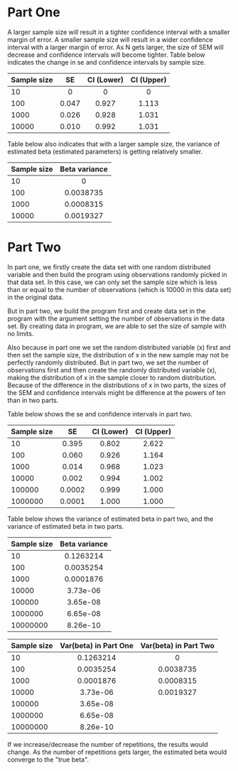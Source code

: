 # Part One

A larger sample size will result in a tighter confidence interval with a smaller margin of error. A smaller sample size will result in a wider confidence interval with a larger margin of error. As N gets larger, the size of SEM will decrease and confidence intervals will become tighter. Table below indicates the change in se and confidence intervals by sample size.

| Sample size |  SE   | CI (Lower) | CI (Upper) |
|:------------|:-----:|:----------:|:----------:|
| 10          |   0   |     0      |     0      |
| 100         | 0.047 |   0.927    |   1.113    |
| 1000        | 0.026 |   0.928    |   1.031    |
| 10000       | 0.010 |   0.992    |   1.031    |

Table below also indicates that with a larger sample size, the variance of estimated beta (estimated parameters) is getting relatively smaller.

| Sample size | Beta variance |
|:------------|:-------------:|
| 10          |       0       |
| 100         |   0.0038735   |
| 1000        |   0.0008315   |
| 10000       |   0.0019327   |

# Part Two

In part one, we firstly create the data set with one random distributed variable and then build the program using observations randomly picked in that data set. In this case, we can only set the sample size which is less than or equal to the number of observations (which is 10000 in this data set) in the original data.

But in part two, we build the program first and create data set in the program with the argument setting the number of observations in the data set. By creating data in program, we are able to set the size of sample with no limits.

Also because in part one we set the random distributed variable (x) first and then set the sample size, the distribution of x in the new sample may not be perfectly randomly distributed. But in part two, we set the number of observations first and then create the randomly distributed variable (x), making the distribution of x in the sample closer to random distribution. Because of the difference in the distributions of x in two parts, the sizes of the SEM and confidence intervals might be difference at the powers of ten than in two parts.

Table below shows the se and confidence intervals in part two.

| Sample size |   SE   | CI (Lower) | CI (Upper) |
|:------------|:------:|:----------:|:----------:|
| 10          | 0.395  |   0.802    |   2.622    |
| 100         | 0.060  |   0.926    |   1.164    |
| 1000        | 0.014  |   0.968    |   1.023    |
| 10000       | 0.002  |   0.994    |   1.002    |
| 100000      | 0.0002 |   0.999    |   1.000    |
| 1000000     | 0.0001 |   1.000    |   1.000    |

Table below shows the variance of estimated beta in part two, and the variance of estimated beta in two parts.

| Sample size | Beta variance |
|:------------|:-------------:|
| 10          |   0.1263214   |
| 100         |   0.0035254   |
| 1000        |   0.0001876   |
| 10000       |   3.73e-06    |
| 100000      |   3.65e-08    |
| 1000000     |   6.65e-08    |
| 10000000    |   8.26e-10    |

| Sample size | Var(beta) in Part One | Var(beta) in Part Two |
|:------------|:---------------------:|:---------------------:|
| 10          |       0.1263214       |           0           |
| 100         |       0.0035254       |       0.0038735       |
| 1000        |       0.0001876       |       0.0008315       |
| 10000       |       3.73e-06        |       0.0019327       |
| 100000      |       3.65e-08        |                       |
| 1000000     |       6.65e-08        |                       |
| 10000000    |       8.26e-10        |                       |

If we increase/decrease the number of repetitions, the results would change. As the number of repetitions gets larger, the estimated beta would converge to the "true beta".
